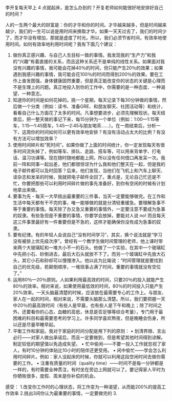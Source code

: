 李开复每天早上 4 点就起床，是怎么办到的？开复老师如何能很好地安排好自己的时间？

人的一生两个最大的财富是：你的才华和你的时间。才华越来越多，但是时间越来越少，我们的一生可以说是用时间来换取才华。如果一天天过去了，我们的时间少了，而才华没有增加，那就是虚度了时光。所以，我们必须节省时间，有效率地使用时间。如何有效率地利用时间呢？我有下面几个建议： 
  1. 做你真正感兴趣、与自己人生目标一致的事情。我发现我的“生产力”和我的“兴趣”有着直接的关系，而且这种关系还不是单纯的线性关系。如果面对我没有兴趣的事情，我可能会花掉40％的时间，但只能产生20％的效果；如果遇到我感兴趣的事情，我可能会花100％的时间而得到200％的效果。要在工作上奋发图强，身体健康固然重要，但是真正能改变你的状态的关键是心理而不是生理上的问题。真正地投入到你的工作中，你需要的是一种态度、一种渴望、一种意志。 
  2. 知道你的时间是如何花掉的。挑一个星期，每天记录下每30分钟做的事情，然后做一个分类（例如：读书、准备GRE、和朋友聊天、社团活动等）和统计，看看自己什么方面花了太多的时间。凡事想要进步，必须先理解现状。每天结束后，把一整天做的事记下来，每15分钟为一个单位（例如：1:00—1:15等车，1:15—1:45搭车，1:45—2:45与朋友喝茶……）。在一周结束后，分析一下，这周你的时间如何可以更有效率地安排？有没有活动占太大的比例？有没有方法可以增加效率？ 
  3. 使用时间碎片和“死时间”。如果你做了上面的时间统计，你一定发现每天有很多时间流失掉了，例如等车、排队、走路、搭车等，可以用来背单字、打电话、温习功课等。现在随时随地都能上网，所以没有任何借口再发呆一次。我前一阵和同事一起出差，他们都很惊讶为什么我和他们整天在一起，但是我的电子邮件都可以及时回答？后来，他们发现，当他们在飞机上和汽车上聊天、读杂志和发呆的时候，我就把电子邮件全回了。重点是，无论自己忙还是不忙，你要把那些可以利用时间碎片做的事先准备好，到你有空闲的时候有计划地拿出来做。 
  4. 要事为先 - 每天一大早挑出最重要的三件事，当天一定要能够做完。在工作和生活中每天都有干不完的事，唯一能够做的就是分清轻重缓急。要理解急事不等于重要的事情。每天除了办又急又重要的事情外，一定要注意不要成为急事的奴隶。有些急但是不重要的事情，你要学会放掉，要能对人说 no! 而且每天这三件事里最好有一件重要但是不急的，这样才能确保你没有成为急事的奴隶。 
  5. 要有纪律。有的年轻人会说自己“没有时间学习”，其实，换个说法就是“学习没有被排上优先级次序”。曾经有一个教学生做时间管理的老师，他上课时带来两个大玻璃缸和一堆大小不一的石头。他做了一个实验，在其中一个玻璃缸中先把小石、砂倒进去，最后大石头就放不下了。而另一个玻璃缸中先放大石头，其它小石和砂却可以慢慢渗入。他以此为比喻说：“时间管理就是要找到自己的优先级，若颠倒顺序，一堆琐事占满了时间，重要的事情就没有空位了。” 
  6. 运用80％—20％原则。人如果利用最高效的时间，只要20％的投入就能产生80％的效率。相对来说，如果使用最低效的时间，80％的时间投入只能产生20%效率。一天头脑最清楚的时候，应该放在最需要专心的工作上。与朋友、家人在一起的时间，相对来说，不需要头脑那么清楚。所以，我们要把握一天中20％的最高效时间（有些人是早晨，也有些人是下午和晚上；除了时间之外，还要看你的心态，血糖的高低，休息是否足够等综合考量），专门用于最困难的科目和最需要思考的学习上。许多同学喜欢熬夜，但是晚睡会伤身，所以还是尽量早睡早起。 
  7. 平衡工作和家庭。我对于家庭的时间分配是用下列的原则： 
  • 划清界限、言出必行——对家人做出承诺后，而且一定要做到，但是希望其他时间得到谅解。制定较低的期望值以免造成失望。
  • 忙中偷闲——不要一投入工作就忽视了家人，有时10分钟的体贴比10小时的陪伴还更受用。
  • 闲中偷忙——学会怎么利用时间碎片。例如：家人没起床的时候，你就可以利用这段空闲时间去做你需要的工作。
  • 注重有质量的时间（quality time）——时间不是每一分钟都是一样的，有时需要全神贯注，有时坐在旁边上网就可以了。要记得家人平时为你牺牲很多，度假、周末是你补偿的机会。




感受：
1.改变你工作时的心理状态，将工作变为一种渴望，从而能200%的提高工作效率
2.挑出3间你认为最重要的事情，一定要做完的
3.
